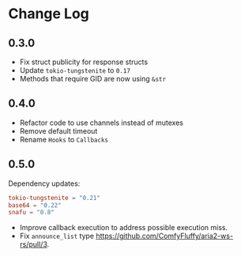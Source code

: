 # Change Log

## 0.3.0

- Fix struct publicity for response structs
- Update `tokio-tungstenite` to `0.17`
- Methods that require GID are now using `&str`

## 0.4.0

- Refactor code to use channels instead of mutexes
- Remove default timeout
- Rename `Hooks` to `Callbacks`

## 0.5.0

Dependency updates:

```toml
tokio-tungstenite = "0.21"
base64 = "0.22"
snafu = "0.8"
```

- Improve callback execution to address possible execution miss.
- Fix `announce_list` type <https://github.com/ComfyFluffy/aria2-ws-rs/pull/3>.

